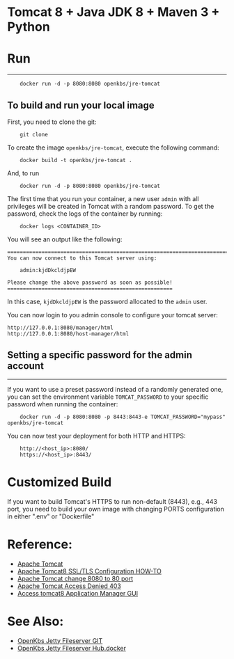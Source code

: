 # Tomcat 8 + Java JDK 8 + Maven 3 + Python

# Run
-------------------------------------------------
```
    docker run -d -p 8080:8080 openkbs/jre-tomcat
```

To build and run your local image
-------------------------------------------------
First, you need to clone the git:

```
    git clone 
```

To create the image `openkbs/jre-tomcat`, execute the following command:

```
    docker build -t openkbs/jre-tomcat .
```
And, to run

```
    docker run -d -p 8080:8080 openkbs/jre-tomcat
```

The first time that you run your container, a new user `admin` with all privileges
will be created in Tomcat with a random password. To get the password, check the logs
of the container by running:

```
    docker logs <CONTAINER_ID>
```

You will see an output like the following:

    ========================================================================
    You can now connect to this Tomcat server using:

        admin:kjdDkcldjpEW

    Please change the above password as soon as possible!
    =====================================================

In this case, `kjdDkcldjpEW` is the password allocated to the `admin` user.

You can now login to you admin console to configure your tomcat server:

    http://127.0.0.1:8080/manager/html
    http://127.0.0.1:8080/host-manager/html

## Setting a specific password for the admin account
-------------------------------------------------

If you want to use a preset password instead of a randomly generated one, you can
set the environment variable `TOMCAT_PASSWORD` to your specific password when running the container:
```
    docker run -d -p 8080:8080 -p 8443:8443-e TOMCAT_PASSWORD="mypass" openkbs/jre-tomcat
```

You can now test your deployment for both HTTP and HTTPS:

```
    http://<host_ip>:8080/
    https://<host_ip>:8443/
```

# Customized Build
If you want to build Tomcat's HTTPS to run non-default (8443), e.g., 443 port, you need to build your own image with changing PORTS configuration in either ".env" or "Dockerfile"

# Reference: 
* [Apache Tomcat](https://tomcat.apache.org/)
* [Apache Tomcat8 SSL/TLS Configuration HOW-TO](https://tomcat.apache.org/tomcat-8.5-doc/ssl-howto.html)
* [Apache Tomcat change 8080 to 80 port](https://www.baeldung.com/tomcat-change-port)
* [Apache Tomcat Access Denied 403](https://itpeopleblog.wordpress.com/2018/03/19/access-tomcat8-application-manager-gui/)
* [Access tomcat8 Application Manager GUI](https://itpeopleblog.wordpress.com/2018/03/19/access-tomcat8-application-manager-gui/)

# See Also:
* [OpenKbs Jetty Fileserver GIT](https://github.com/DrSnowbird/jetty-fileserver)
* [OpenKbs Jetty Fileserver Hub.docker](https://hub.docker.com/r/openkbs/jetty-fileserver/)


